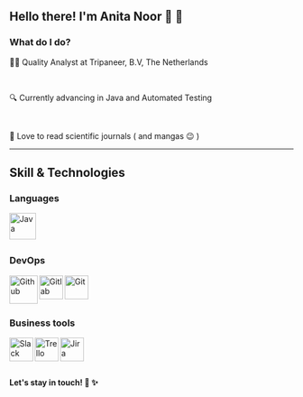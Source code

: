 ## Hello there! I'm Anita Noor 🙂 👋

### What do I do? 
👩‍💻  Quality Analyst at Tripaneer, B.V, The Netherlands

<br />

🔍  Currently advancing in Java and Automated Testing

<br />

📖  Love to read scientific journals ( and mangas 😉 )

--- 

## Skill & Technologies

### Languages
<img align="left" alt="Java" width="47px" src="https://user-images.githubusercontent.com/76419783/125198505-5d16b480-e28c-11eb-94c8-fe78e38236a7.png" />

<br />
<br />
<br />

### DevOps
<img align="left" alt="Github" width="50px" src="https://user-images.githubusercontent.com/76419783/125199407-470af300-e290-11eb-8313-9b222db7be2e.png" />

<img align="left" alt="Gitlab" width="42px" src="https://user-images.githubusercontent.com/76419783/125199420-5427e200-e290-11eb-98b9-dfc6bcc7ac62.png" />

<img align="left" alt="Git" width="42px" src="https://user-images.githubusercontent.com/76419783/125199467-7de10900-e290-11eb-8e2b-ca5e143a0806.png" />

<br />
<br />
<br />


### Business tools
<img align="left" alt="Slack" width="42px" src="https://user-images.githubusercontent.com/76419783/125198710-4ae94600-e28d-11eb-97bd-7ca1ef28c06b.png" />

<img align="left" alt="Trello" width="42px" src="https://user-images.githubusercontent.com/76419783/125199134-fe9f0580-e28e-11eb-87d5-f158ffe847d7.png" />

<img align="left" alt="Jira" width="42px" src="https://user-images.githubusercontent.com/76419783/125199175-27bf9600-e28f-11eb-892a-c93dbd03a5bb.png" />

<br />
<br />
<br />

#### Let's stay in touch! 🥂 ✨


